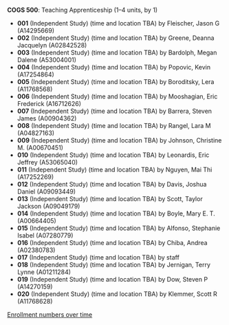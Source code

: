**COGS 500**: Teaching Apprenticeship (1–4 units, by 1)

- **001** (Independent Study) (time and location TBA) by Fleischer, Jason G (A14295669)
- **002** (Independent Study) (time and location TBA) by Greene, Deanna Jacquelyn (A02842528)
- **003** (Independent Study) (time and location TBA) by Bardolph, Megan Dalene (A53004001)
- **004** (Independent Study) (time and location TBA) by Popovic, Kevin (A17254864)
- **005** (Independent Study) (time and location TBA) by Boroditsky, Lera (A11768568)
- **006** (Independent Study) (time and location TBA) by Mooshagian, Eric Frederick (A16712626)
- **007** (Independent Study) (time and location TBA) by Barrera, Steven James (A00904362)
- **008** (Independent Study) (time and location TBA) by Rangel, Lara M (A04827163)
- **009** (Independent Study) (time and location TBA) by Johnson, Christine M. (A00670451)
- **010** (Independent Study) (time and location TBA) by Leonardis, Eric Jeffrey (A53065040)
- **011** (Independent Study) (time and location TBA) by Nguyen, Mai Thi (A17252269)
- **012** (Independent Study) (time and location TBA) by Davis, Joshua Daniel (A09093449)
- **013** (Independent Study) (time and location TBA) by Scott, Taylor Jackson (A09049179)
- **014** (Independent Study) (time and location TBA) by Boyle, Mary E. T. (A00664405)
- **015** (Independent Study) (time and location TBA) by Alfonso, Stephanie Isabel (A07280779)
- **016** (Independent Study) (time and location TBA) by Chiba, Andrea (A02380783)
- **017** (Independent Study) (time and location TBA) by staff
- **018** (Independent Study) (time and location TBA) by Jernigan, Terry Lynne (A01211284)
- **019** (Independent Study) (time and location TBA) by Dow, Steven P (A14270159)
- **020** (Independent Study) (time and location TBA) by Klemmer, Scott R (A11768628)

[Enrollment numbers over time](./COGS500.tsv)

